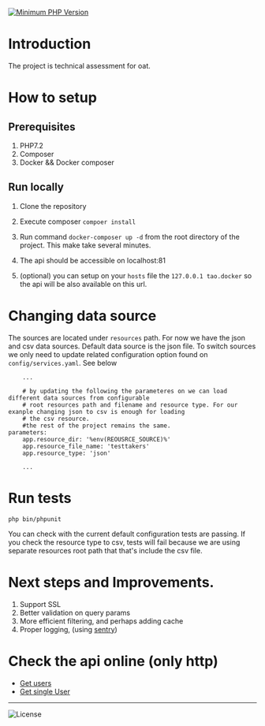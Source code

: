 [![Minimum PHP Version](https://img.shields.io/badge/php-%3E%3D%207.2-8892BF.svg?style=flat-square)](https://php.net/)

# Introduction

The project is technical assessment for oat.

# How to setup 

## Prerequisites 

1. PHP7.2
2. Composer
3. Docker && Docker composer

## Run locally

1. Clone the repository
2. Execute composer `compoer install`
3. Run command `docker-composer up -d` from the root directory of the  project. This make take several minutes.
4. The api should be accessible on localhost:81

5. (optional) you can setup on your `hosts` file the `127.0.0.1 tao.docker` so the api will be
also available on this url.

# Changing data source

The sources are located under `resources` path. For now we have
the json and csv data sources. Default data source is the json file.
To switch sources we only need to update related configuration option found on
`config/services.yaml`. See below

````
    ...
    
    # by updating the following the parameteres on we can load different data sources from configurable
    # root resources path and filename and resource type. For our exanple changing json to csv is enough for loading
    # the csv resource.
    #the rest of the project remains the same.
parameters:
    app.resource_dir: '%env(REOUSRCE_SOURCE)%'
    app.resource_file_name: 'testtakers'
    app.resource_type: 'json'

    ...
````

# Run tests 
`php bin/phpunit`

You can check with the current default configuration tests are passing.
If you check the resource type to csv, tests will fail because we are
using separate resources root path that that's include the csv file.

# Next steps and Improvements.

1. Support SSL
2. Better validation on query params
3. More efficient filtering, and perhaps adding cache
4. Proper logging, (using [sentry](https://sentry.io/welcome))


# Check the api online (only http)
- [Get users](http://oat-tech-assesment.us-east-2.elasticbeanstalk.com/v1/users)  
- [Get single User](http://oat-tech-assesment.us-east-2.elasticbeanstalk.com/v1/users/clarksusan)

---
![License](https://poser.pugx.org/pugx/badge-poser/license.svg)